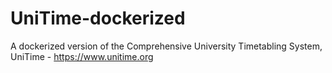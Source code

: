 # UniTime-dockerized
A dockerized version of the Comprehensive University Timetabling System, UniTime - https://www.unitime.org
